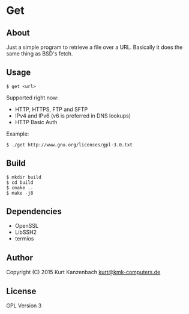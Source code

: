# Get #

## About ##

Just a simple program to retrieve a file over a URL. Basically it does
the same thing as BSD's fetch.

## Usage ##

    $ get <url>

Supported right now:

- HTTP, HTTPS, FTP and SFTP
- IPv4 and IPv6 (v6 is preferred in DNS lookups)
- HTTP Basic Auth

Example:

    $ ./get http://www.gnu.org/licenses/gpl-3.0.txt

## Build ##

    $ mkdir build
    $ cd build
    $ cmake ..
    $ make -j8

## Dependencies ##

- OpenSSL
- LibSSH2
- termios

## Author ##

Copyright (C) 2015 Kurt Kanzenbach <kurt@kmk-computers.de>

## License ##

GPL Version 3
